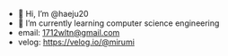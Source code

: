 - 👋 Hi, I’m @haeju20
- 🌱 I’m currently learning computer science engineering
- email: 1712wltn@gmail.com
- velog: https://velog.io/@mirumi

<!---
haeju20/haeju20 is a ✨ special ✨ repository because its `README.md` (this file) appears on your GitHub profile.
You can click the Preview link to take a look at your changes.
--->
